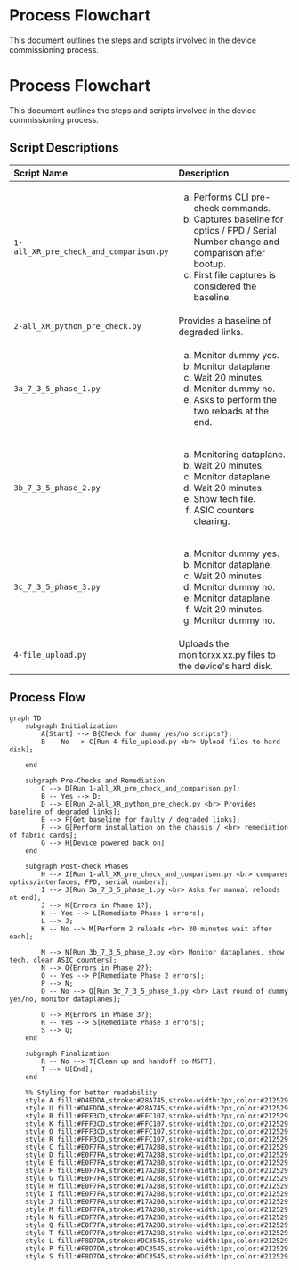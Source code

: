# Process Flowchart

This document outlines the steps and scripts involved in the device commissioning process.

# Process Flowchart

This document outlines the steps and scripts involved in the device commissioning process.

## Script Descriptions

| Script Name                             | Description                                                                                                                                                                                                        |
|:----------------------------------------|:-------------------------------------------------------------------------------------------------------------------------------------------------------------------------------------------------------------------|
| `1-all_XR_pre_check_and_comparison.py`  | <ol type="a"><li>Performs CLI pre-check commands.</li><li>Captures baseline for optics / FPD / Serial Number change and comparison after bootup.</li><li>First file captures is considered the baseline.</li></ol> |
| `2-all_XR_python_pre_check.py`          | Provides a baseline of degraded links.                                                                                                                                                                             |
| `3a_7_3_5_phase_1.py`                   | <ol type="a"><li>Monitor dummy yes.</li><li>Monitor dataplane.</li><li>Wait 20 minutes.</li><li>Monitor dummy no.</li><li>Asks to perform the two reloads at the end.</li></ol>                                    |
| `3b_7_3_5_phase_2.py`                   | <ol type="a"><li>Monitoring dataplane.</li><li>Wait 20 minutes.</li><li>Monitor dataplane.</li><li>Wait 20 minutes.</li><li>Show tech file.</li><li>ASIC counters clearing.</li></ol>                              |
| `3c_7_3_5_phase_3.py`                   | <ol type="a"><li>Monitor dummy yes.</li><li>Monitor dataplane.</li><li>Wait 20 minutes.</li><li>Monitor dummy no.</li><li>Monitor dataplane.</li><li>Wait 20 minutes.</li><li>Monitor dummy no.</li></ol>          |
| `4-file_upload.py`                      | Uploads the monitorxx.xx.py files to the device's hard disk.                                                                                                                                                       |

## Process Flow
```mermaid
graph TD
    subgraph Initialization
        A[Start] --> B{Check for dummy yes/no scripts?};
        B -- No --> C[Run 4-file_upload.py <br> Upload files to hard disk];
        
    end

    subgraph Pre-Checks and Remediation
        C --> D[Run 1-all_XR_pre_check_and_comparison.py];
        B -- Yes --> D;
        D --> E[Run 2-all_XR_python_pre_check.py <br> Provides baseline of degraded links];
        E --> F[Get baseline for faulty / degraded links];
        F --> G[Perform installation on the chassis / <br> remediation of fabric cards];
        G --> H[Device powered back on]
    end

    subgraph Post-check Phases
        H --> I[Run 1-all_XR_pre_check_and_comparison.py <br> compares optics/interfaces, FPD, serial numbers];
        I --> J[Run 3a_7_3_5_phase_1.py <br> Asks for manual reloads at end];
        J --> K{Errors in Phase 1?};
        K -- Yes --> L[Remediate Phase 1 errors];
        L --> J;
        K -- No --> M[Perform 2 reloads <br> 30 minutes wait after each];

        M --> N[Run 3b_7_3_5_phase_2.py <br> Monitor dataplanes, show tech, clear ASIC counters];
        N --> O{Errors in Phase 2?};
        O -- Yes --> P[Remediate Phase 2 errors];
        P --> N;
        O -- No --> Q[Run 3c_7_3_5_phase_3.py <br> Last round of dummy yes/no, monitor dataplanes];

        Q --> R{Errors in Phase 3?};
        R -- Yes --> S[Remediate Phase 3 errors];
        S --> Q;
    end

    subgraph Finalization
        R -- No --> T[Clean up and handoff to MSFT];
        T --> U[End];
    end

    %% Styling for better readability
    style A fill:#D4EDDA,stroke:#28A745,stroke-width:2px,color:#212529
    style U fill:#D4EDDA,stroke:#28A745,stroke-width:2px,color:#212529
    style B fill:#FFF3CD,stroke:#FFC107,stroke-width:2px,color:#212529
    style K fill:#FFF3CD,stroke:#FFC107,stroke-width:2px,color:#212529
    style O fill:#FFF3CD,stroke:#FFC107,stroke-width:2px,color:#212529
    style R fill:#FFF3CD,stroke:#FFC107,stroke-width:2px,color:#212529
    style C fill:#E0F7FA,stroke:#17A2B8,stroke-width:1px,color:#212529
    style D fill:#E0F7FA,stroke:#17A2B8,stroke-width:1px,color:#212529
    style E fill:#E0F7FA,stroke:#17A2B8,stroke-width:1px,color:#212529
    style F fill:#E0F7FA,stroke:#17A2B8,stroke-width:1px,color:#212529
    style G fill:#E0F7FA,stroke:#17A2B8,stroke-width:1px,color:#212529
    style H fill:#E0F7FA,stroke:#17A2B8,stroke-width:1px,color:#212529
    style I fill:#E0F7FA,stroke:#17A2B8,stroke-width:1px,color:#212529
    style J fill:#E0F7FA,stroke:#17A2B8,stroke-width:1px,color:#212529
    style M fill:#E0F7FA,stroke:#17A2B8,stroke-width:1px,color:#212529
    style N fill:#E0F7FA,stroke:#17A2B8,stroke-width:1px,color:#212529
    style Q fill:#E0F7FA,stroke:#17A2B8,stroke-width:1px,color:#212529
    style T fill:#E0F7FA,stroke:#17A2B8,stroke-width:1px,color:#212529
    style L fill:#F8D7DA,stroke:#DC3545,stroke-width:1px,color:#212529
    style P fill:#F8D7DA,stroke:#DC3545,stroke-width:1px,color:#212529
    style S fill:#F8D7DA,stroke:#DC3545,stroke-width:1px,color:#212529
```
